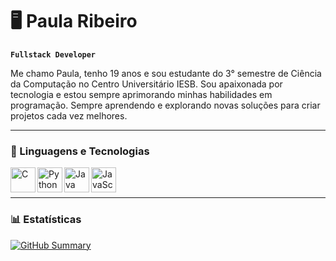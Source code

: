 # 🖥️ Paula Ribeiro

**`Fullstack Developer`**

Me chamo Paula, tenho 19 anos e sou estudante do 3° semestre de Ciência da Computação no Centro Universitário IESB. Sou apaixonada por tecnologia e estou sempre aprimorando minhas habilidades em programação. Sempre aprendendo e explorando novas soluções para criar projetos cada vez melhores.

---
### 🤖 Linguagens e Tecnologias

<img  align= "left" alt="C" title="C" width="40px" src="https://cdn.jsdelivr.net/gh/devicons/devicon@latest/icons/c/c-original.svg" />  
<img  align= "left" alt="Python" title="Python" width="40px" src="https://cdn.jsdelivr.net/gh/devicons/devicon@latest/icons/python/python-original.svg" />  
<img  align= "left" alt="Java" title="Java" width="40px" src="https://cdn.jsdelivr.net/gh/devicons/devicon@latest/icons/java/java-original.svg" />  
<img  align= "left" alt="JavaScript" title="JavaScript" width="40px" src="https://cdn.jsdelivr.net/gh/devicons/devicon@latest/icons/javascript/javascript-original.svg" />

<br/>
<br/>

---

### 📊 Estatísticas        

[![GitHub Summary](https://github-profile-summary-cards.vercel.app/api/cards/repos-per-language?username=pribeiroms&theme=midnight_purple)](https://github.com/vn7n24fzkq/github-profile-summary-cards)

